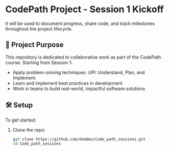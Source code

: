 # CodePath Project - Session 1 Kickoff

It will be used to document progress, share code, and track milestones throughout the project lifecycle.

## 📌 Project Purpose

This repository is dedicated to collaborative work as part of the CodePath course. Starting from Session 1:

- Apply problem-solving techniques: UPI: Understand, Plan, and Implement.
- Learn and implement best practices in development
- Work in teams to build real-world, impactful software solutions

## 🛠️ Setup

To get started:
1. Clone the repo:  
   ```bash
   git clone https://github.com/dsmdex/Code_path_sessions.git
   cd Code_path_sessions
